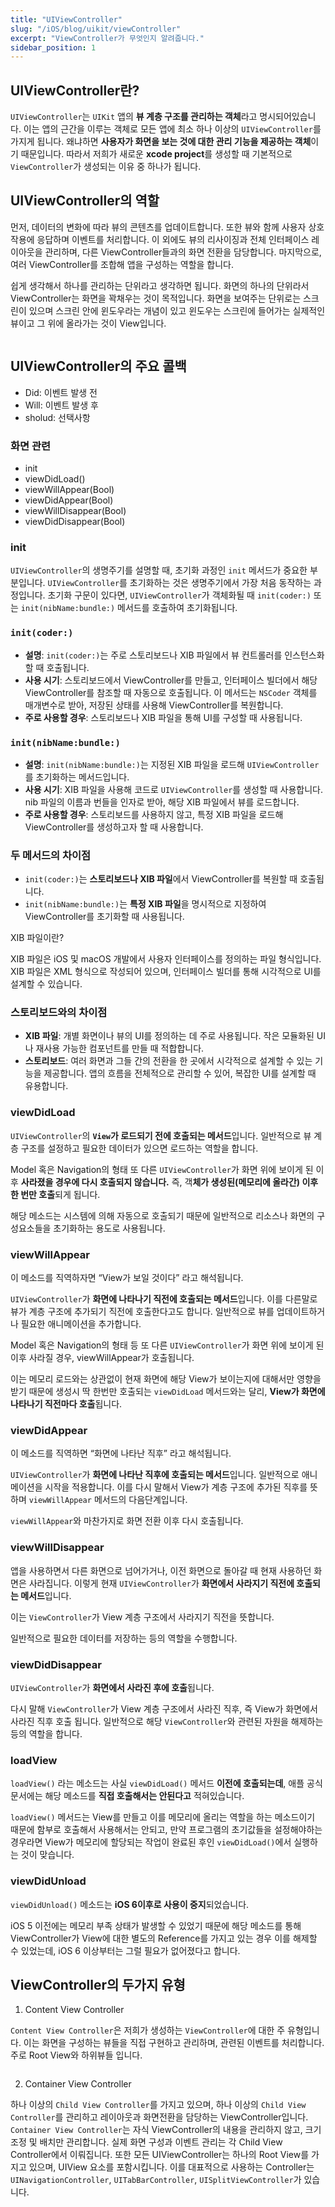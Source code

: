 ```yaml
---
title: "UIViewController"
slug: "/iOS/blog/uikit/viewController"
excerpt: "ViewController가 무엇인지 알려줍니다."
sidebar_position: 1
---
```


## UIViewController란?

`UIViewController`는 `UIKit` 앱의 **뷰 계층 구조를 관리하는 객체**라고 명시되어있습니다. 이는 앱의 근간을 이루는 객체로 모든 앱에 최소 하나 이상의 `UIViewController`를 가지게 됩니다. 왜냐하면 **사용자가 화면을 보는 것에 대한 관리 기능을 제공하는 객체**이기 때문입니다. 따라서 저희가 새로운 **xcode project**를 생성할 때 기본적으로 `ViewController`가 생성되는 이유 중 하나가 됩니다.

## UIViewController의 역할

먼저, 데이터의 변화에 따라 뷰의 콘텐츠를 업데이트합니다. 또한 뷰와 함께 사용자 상호작용에 응답하며 이벤트를 처리합니다. 이 외에도 뷰의 리사이징과 전체 인터페이스 레이아웃을 관리하며, 다른 ViewController들과의 화면 전환을 담당합니다. 마지막으로, 여러 ViewController를 조합해 앱을 구성하는 역할을 합니다.

쉽게 생각해서 하나를 관리하는 단위라고 생각하면 됩니다. 화면의 하나의 단위라서 ViewController는 화면을 꽉채우는 것이 목적입니다. 화면을 보여주는 단위로는 스크린이 있으며 스크린 안에 윈도우라는 개념이 있고 윈도우는 스크린에 들어가는 실제적인 뷰이고 그 위에 올라가는 것이 View입니다.

<img src="https://i.imghippo.com/files/FcIYt1724046293.png" alt="" border="0"/>

## UIViewController의 주요 콜백

- Did: 이벤트 발생 전
- Will: 이벤트 발생 후
- sholud: 선택사항

### 화면 관련

- init
- viewDidLoad()
- viewWillAppear(Bool)
- viewDidAppear(Bool)
- viewWillDisappear(Bool)
- viewDidDisappear(Bool)

### init

`UIViewController`의 생명주기를 설명할 때, 초기화 과정인 `init` 메서드가 중요한 부분입니다. `UIViewController`를 초기화하는 것은 생명주기에서 가장 처음 동작하는 과정입니다. 초기화 구문이 있다면, `UIViewController`가 객체화될 때 `init(coder:)` 또는 `init(nibName:bundle:)` 메서드를 호출하여 초기화됩니다.

### `init(coder:)`

- **설명**: `init(coder:)`는 주로 스토리보드나 XIB 파일에서 뷰 컨트롤러를 인스턴스화할 때 호출됩니다.
- **사용 시기**: 스토리보드에서 ViewController를 만들고, 인터페이스 빌더에서 해당 ViewController를 참조할 때 자동으로 호출됩니다. 이 메서드는 `NSCoder` 객체를 매개변수로 받아, 저장된 상태를 사용해 ViewController를 복원합니다.
- **주로 사용할 경우**: 스토리보드나 XIB 파일을 통해 UI를 구성할 때 사용됩니다.

### `init(nibName:bundle:)`

- **설명**: `init(nibName:bundle:)`는 지정된 XIB 파일을 로드해 `UIViewController`를 초기화하는 메서드입니다.
- **사용 시기**: XIB 파일을 사용해 코드로 `UIViewController`를 생성할 때 사용합니다. nib 파일의 이름과 번들을 인자로 받아, 해당 XIB 파일에서 뷰를 로드합니다.
- **주로 사용할 경우**: 스토리보드를 사용하지 않고, 특정 XIB 파일을 로드해 ViewController를 생성하고자 할 때 사용합니다.

### 두 메서드의 차이점

- `init(coder:)`는 **스토리보드나 XIB 파일**에서 ViewController를 복원할 때 호출됩니다.
- `init(nibName:bundle:)`는 **특정 XIB 파일**을 명시적으로 지정하여 ViewController를 초기화할 때 사용됩니다.

XIB 파일이란?

XIB 파일은 iOS 및 macOS 개발에서 사용자 인터페이스를 정의하는 파일 형식입니다. XIB 파일은 XML 형식으로 작성되어 있으며, 인터페이스 빌더를 통해 시각적으로 UI를 설계할 수 있습니다.

### 스토리보드와의 차이점

- **XIB 파일**: 개별 화면이나 뷰의 UI를 정의하는 데 주로 사용됩니다. 작은 모듈화된 UI나 재사용 가능한 컴포넌트를 만들 때 적합합니다.
- **스토리보드**: 여러 화면과 그들 간의 전환을 한 곳에서 시각적으로 설계할 수 있는 기능을 제공합니다. 앱의 흐름을 전체적으로 관리할 수 있어, 복잡한 UI를 설계할 때 유용합니다.

### viewDidLoad

`UIViewController`의 **`View`가 로드되기 전에 호출되는 메서드**입니다.
일반적으로 뷰 계층 구조를 설정하고 필요한 데이터가 있으면 로드하는 역할을 합니다.

Model 혹은 Navigation의 형태 또 다른 `UIViewController`가 화면 위에 보이게 된 이후 **사라졌을 경우에 다시 호출되지 않습니다.**
즉, 객**체가 생성된(메모리에 올라간) 이후 한 번만 호출**되게 됩니다.

해당 메소드는 시스템에 의해 자동으로 호출되기 때문에 일반적으로 리소스나 화면의 구성요소들을 초기화하는 용도로 사용됩니다.

### viewWillAppear

이 메소드를 직역하자면 “View가 보일 것이다” 라고 해석됩니다.

`UIViewController`가 **화면에 나타나기 직전에 호출되는 메서드**입니다. 이를 다른말로 뷰가 계층 구조에 추가되기 직전에 호출한다고도 합니다.
일반적으로 뷰를 업데이트하거나 필요한 애니메이션을 추가합니다.

Model 혹은 Navigation의 형태 등 또 다른 `UIViewController`가 화면 위에 보이게 된 이후 사라질 경우, viewWillAppear가 호출됩니다.

이는 메모리 로드와는 상관없이 현재 화면에 해당 View가 보이는지에 대해서만 영향을 받기 때문에 생성시 딱 한번만 호출되는 `viewDidLoad` 메서드와는 달리, **View가 화면에 나타나기 직전마다 호출**됩니다.

### viewDidAppear

이 메소드를 직역하면 “화면에 나타난 직후” 라고 해석됩니다.

`UIViewController`가 **화면에 나타난 직후에 호출되는 메서드**입니다.
일반적으로 애니메이션을 시작을 적용합니다. 이를 다시 말해서 View가 계층 구조에 추가된 직후를 뜻하며 `viewWillAppear` 메서드의 다음단계입니다.

`viewWillAppear`와 마찬가지로 화면 전환 이후 다시 호출됩니다.

### viewWillDisappear

앱을 사용하면서 다른 화면으로 넘어가거나, 이전 화면으로 돌아갈 때 현재 사용하던 화면은 사라집니다. 이렇게 현재 `UIViewController`가 **화면에서 사라지기 직전에 호출되는 메서드**입니다.

이는 `ViewController`가 View 계층 구조에서 사라지기 직전을 뜻합니다.

일반적으로 필요한 데이터를 저장하는 등의 역할을 수행합니다.

### viewDidDisappear

`UIViewController`가 **화면에서 사라진 후에 호출**됩니다.

다시 말해 `ViewController`가 View 계층 구조에서 사라진 직후, 즉 View가 화면에서 사라진 직후 호출 됩니다.
일반적으로 해당 `ViewController`와 관련된 자원을 해제하는 등의 역할을 합니다.

### loadView

`loadView()` 라는 메소드는 사실 `viewDidLoad()` 메서드 **이전에 호출되는데**, 애플 공식문서에는 해당 메소드를 **직접 호출해서는 안된다고** 적혀있습니다.

`loadView()` 메서드는 View를 만들고 이를 메모리에 올리는 역할을 하는 메소드이기 때문에 함부로 호출해서 사용해서는 안되고, 만약 프로그램의 초기값들을 설정해야하는 경우라면 View가 메모리에 할당되는 작업이 완료된 후인 `viewDidLoad()`에서 실행하는 것이 맞습니다.

### viewDidUnload

`viewDidUnload()` 메소드는 **iOS 6이후로 사용이 중지**되었습니다.

iOS 5 이전에는 메모리 부족 상태가 발생할 수 있었기 때문에 해당 메소드를 통해 ViewController가 View에 대한 별도의 Reference를 가지고 있는 경우 이를 해제할 수 있었는데, iOS 6 이상부터는 그럴 필요가 없어졌다고 합니다.

## ViewController의 두가지 유형

1. Content View Controller

`Content View Controller`은 저희가 생성하는 `ViewController`에 대한 주 유형입니다. 이는 화면을 구성하는 뷰들을 직접 구현하고 관리하며, 관련된 이벤트를 처리합니다. 주로 Root View와 하위뷰들 입니다.

<img src="https://i.imghippo.com/files/tdIHP1724046354.png" alt="" border="0"/>

<br/>

2. Container View Controller

하나 이상의 `Child View Controller`를 가지고 있으며, 하나 이상의 `Child View Controller`를 관리하고 레이아웃과 화면전환을 담당하는 ViewController입니다. `Container View Controller`는 자식 ViewController의 내용을 관리하지 않고, 크기 조정 및 배치만 관리합니다. 실제 화면 구성과 이벤트 관리는 각 Child View Controller에서 이뤄집니다. 또한 모든 UIViewController는 하나의 Root View를 가지고 있으며, UIView 요소를 포함시킵니다. 이를 대표적으로 사용하는 Controller는 `UINavigationController`, `UITabBarController`, `UISplitViewController`가 있습니다.

<img src="https://i.imghippo.com/files/ZwDEo1724046388.png" alt="" border="0"/>